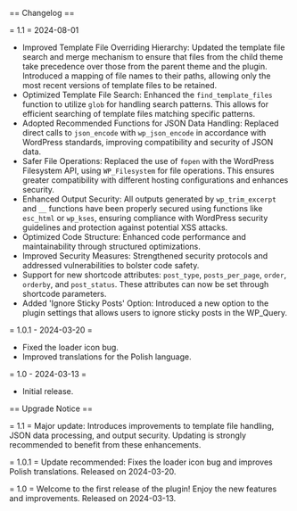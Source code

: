 == Changelog ==

= 1.1 = 2024-08-01
- Improved Template File Overriding Hierarchy: Updated the template file search and merge mechanism to ensure that files from the child theme take precedence over those from the parent theme and the plugin. Introduced a mapping of file names to their paths, allowing only the most recent versions of template files to be retained.
- Optimized Template File Search: Enhanced the `find_template_files` function to utilize `glob` for handling search patterns. This allows for efficient searching of template files matching specific patterns.
- Adopted Recommended Functions for JSON Data Handling: Replaced direct calls to `json_encode` with `wp_json_encode` in accordance with WordPress standards, improving compatibility and security of JSON data.
- Safer File Operations: Replaced the use of `fopen` with the WordPress Filesystem API, using `WP_Filesystem` for file operations. This ensures greater compatibility with different hosting configurations and enhances security.
- Enhanced Output Security: All outputs generated by `wp_trim_excerpt` and `__` functions have been properly secured using functions like `esc_html` or `wp_kses`, ensuring compliance with WordPress security guidelines and protection against potential XSS attacks.
- Optimized Code Structure: Enhanced code performance and maintainability through structured optimizations.
- Improved Security Measures: Strengthened security protocols and addressed vulnerabilities to bolster code safety.
- Support for new shortcode attributes: `post_type`, `posts_per_page`, `order`, `orderby`, and `post_status`. These attributes can now be set through shortcode parameters.
- Added 'Ignore Sticky Posts' Option: Introduced a new option to the plugin settings that allows users to ignore sticky posts in the WP_Query.



= 1.0.1 - 2024-03-20 =
- Fixed the loader icon bug.
- Improved translations for the Polish language.

= 1.0 - 2024-03-13 =
- Initial release.

== Upgrade Notice ==

= 1.1 =
Major update: Introduces improvements to template file handling, JSON data processing, and output security. Updating is strongly recommended to benefit from these enhancements.

= 1.0.1 =
Update recommended: Fixes the loader icon bug and improves Polish translations. Released on 2024-03-20.

= 1.0 =
Welcome to the first release of the plugin! Enjoy the new features and improvements. Released on 2024-03-13.
